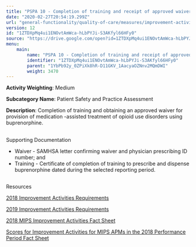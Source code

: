 ```yaml
---
title: "PSPA 10 - Completion of training and receipt of approved waiver for provision opioid medication-assisted treatments"
date: "2020-02-27T20:54:19.299Z"
url: "general-functionality/quality-of-care/measures/improvement-activities-measures/2018-improvement-activities/pspa-10-completion-of-training-and-receipt-of-approved-waiver-for-provision-opioid-medication-assisted-treatments.html"
version: 12
id: "1ZTDXpMq4ui1ENOvtAmWca-hLbPYJi-S3AKfyl66HFy0"
source: "https://drive.google.com/open?id=1ZTDXpMq4ui1ENOvtAmWca-hLbPYJi-S3AKfyl66HFy0"
menu:
    main:
        name: "PSPA 10 - Completion of training and receipt of approved waiver for provision opioid medication-assisted treatments"
        identifier: "1ZTDXpMq4ui1ENOvtAmWca-hLbPYJi-S3AKfyl66HFy0"
        parent: "1YbPb92y_0ZPiXk8hR-D11GKV_1AacyaOZNnv2MQmDWI"
        weight: 3470
---
```









**Activity Weighting**: Medium

**Subcategory Name**: Patient Safety and Practice Assessment

**Description**: Completion of training and obtaining an approved waiver for provision of medication -assisted treatment of opioid use disorders using buprenorphine.







## 

Supporting Documentation

* Waiver - SAMHSA letter confirming waiver and physician prescribing ID number; and 
* Training - Certificate of completion of training to prescribe and dispense buprenorphine dated during the selected reporting period.







## 

Resources

[2018 Improvement Activities Requirements](https://qpp.cms.gov/mips/improvement-activities?py=2018)

[2019 Improvement Activities Requirements](https://qpp.cms.gov/mips/improvement-activities?py=2019)

[2018 MIPS Improvement Activities Fact Sheet](https://qpp.cms.gov/resource/2018%20MIPS%20Improvement%20Activities%20Fact%20Sheet)

[Scores for Improvement Activities for MIPS APMs in the 2018 Performance Period Fact Sheet](https://qpp.cms.gov/resource/2018%20MIPS%20APMs%20improvement%20Activities%20scores%20fact%20sheet)

